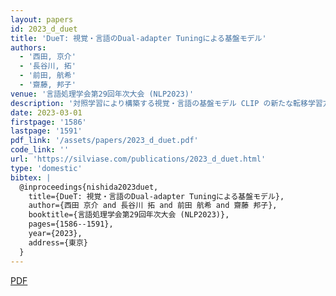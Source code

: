 ```yaml
---
layout: papers
id: 2023_d_duet
title: 'DueT: 視覚・言語のDual-adapter Tuningによる基盤モデル'
authors:
  - '西田, 京介'
  - '長谷川, 拓'
  - '前田, 航希'
  - '齋藤, 邦子'
venue: '言語処理学会第29回年次大会 (NLP2023)'
description: '対照学習により構築する視覚・言語の基盤モデル CLIP の新たな転移学習方法として DueT を提案する．DueT は単一モーダルのコーパスで事前学習されたモデルにより画像・テキストエンコーダを初期化して固定し，両エンコーダに追加したゲート機構付のアダプタのみを学習する．英語・日本語ドメインの 0-shot 画像・テキスト検索において，単純な ﬁne-tuning や画像エンコーダのみ転移・固定する従来手法に比べ，提案手法が精度やパラメータ効率性の観点で優れていたことを報告する．'
date: 2023-03-01
firstpage: '1586'
lastpage: '1591'
pdf_link: '/assets/papers/2023_d_duet.pdf'
code_link: ''
url: 'https://silviase.com/publications/2023_d_duet.html'
type: 'domestic'
bibtex: |
  @inproceedings{nishida2023duet,
    title={DueT: 視覚・言語のDual-adapter Tuningによる基盤モデル},
    author={西田 京介 and 長谷川 拓 and 前田 航希 and 齋藤 邦子},
    booktitle={言語処理学会第29回年次大会 (NLP2023)},
    pages={1586--1591},
    year={2023},
    address={東京}
  }
---
```


[PDF](/assets/papers/2023_d_duet.pdf)
